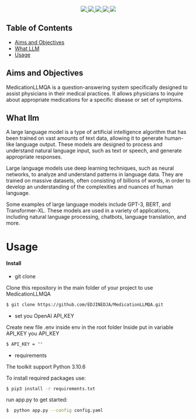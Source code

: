 <p align="center">
    <a href="https://www.python.org/doc/" alt="Python 3.7">
        <img src="https://img.shields.io/badge/python-v3.7+-blue.svg" />
    </a>
    <a href="https://github.com/EDJINEDJA/MedicationLLMQA/blob/main/LICENSE" alt="Licence">
        <img src="https://img.shields.io/badge/license-MIT-yellow.svg" />
    </a>
    <a href="https://github.com/EDJINEDJA/MedicationLLMQA/commits/main" alt="Commits">
        <img src="https://github.com/EDJINEDJA/MedicationLLMQA/master" />
    </a>
    <a href="https://github.com/EDJINEDJA/MedicationLLMQA" alt="Activity">
        <img src="https://img.shields.io/badge/contributions-welcome-orange.svg" />
    </a>
    <a href="http://matthaythornthwaite.pythonanywhere.com/" alt="Web Status">
        <img src="https://img.shields.io/website?down_color=red&down_message=down&up_color=success&up_message=up&url=http%3A%2F%2Fmatthaythornthwaite.pythonanywhere.com%2F" />
    </a>
</p>


## Table of Contents

<!--ts-->
* [Aims and Objectives](#Aims-and-Objectives)
* [What LLM](#llm)
* [Usage](#Usage)

<!--te-->

## Aims and Objectives

MedicationLLMQA is a question-answering system specifically designed to assist physicians in their medical practices. It allows physicians to inquire about appropriate medications for a specific disease or set of symptoms.

## What llm
A large language model is a type of artificial intelligence algorithm that has been trained on vast amounts of text data, allowing it to generate human-like language output. These models are designed to process and understand natural language input, such as text or speech, and generate appropriate responses.

Large language models use deep learning techniques, such as neural networks, to analyze and understand patterns in language data. They are trained on massive datasets, often consisting of billions of words, in order to develop an understanding of the complexities and nuances of human language.

Some examples of large language models include GPT-3, BERT, and Transformer-XL. These models are used in a variety of applications, including natural language processing, chatbots, language translation, and more. 

# Usage

#### Install

- git clone 

Clone this repository in the main folder of your project to use MedicationLLMQA
```bash
$ git clone https://github.com/EDJINEDJA/MedicationLLMQA.git
```
- set you OpenAI API_KEY

Create new file .env inside env in the root folder
Inside put in variable  API_KEY you API_KEY
```bash
$ API_KEY = ""
```
- requirements

The toolkit support Python 3.10.6 

To install required packages use:

```bash
$ pip3 install -r requirements.txt
```
run app.py to get started:

```bash
$  python app.py --config config.yaml
```
